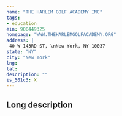 ```yaml
---
name: "THE HARLEM GOLF ACADEMY INC"
tags:
- education
ein: 900449325
homepage: "WWW.THEHARLEMGOLFACADEMY.ORG"
address: |
 40 W 143RD ST, \nNew York, NY 10037
state: "NY"
city: "New York"
lng: 
lat: 
description: ""
is_501c3: X
---
```


## Long description


